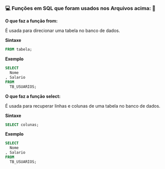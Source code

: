 ### :computer: Funções em SQL que foram usados nos Arquivos acima: :rocket:
**O que faz a função from:**

É usada para direcionar uma tabela no banco de dados.

**Sintaxe**

~~~sql
FROM tabela;
~~~

**Exemplo**

~~~sql
SELECT
  Nome
, Salario
FROM
  TB_USUARIOS;
~~~

**O que faz a função select:**

É usada para recuperar linhas e colunas de uma tabela no banco de dados.

**Sintaxe**

~~~sql
SELECT colunas;
~~~

**Exemplo**

~~~sql
SELECT
  Nome
, Salario
FROM
  TB_USUARIOS;
~~~

